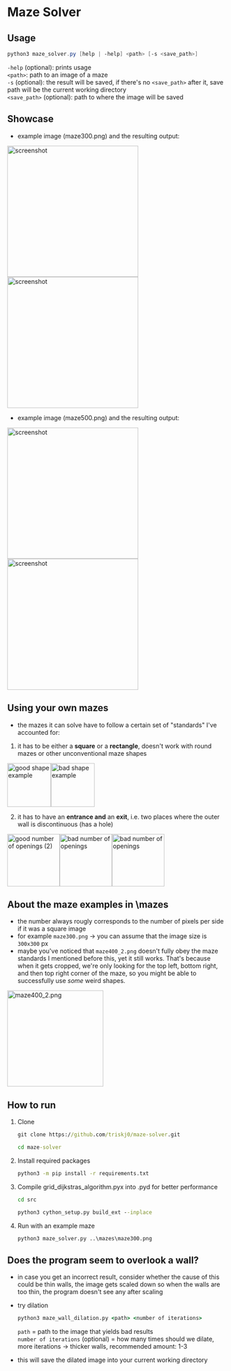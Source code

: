 # Maze Solver
 
 ## Usage
```ps1
python3 maze_solver.py [help | -help] <path> [-s <save_path>]
```
`-help` (optional): prints usage <br>
`<path>`: path to an image of a maze <br>
`-s` (optional): the result will be saved, if there's no `<save_path>` after it, save path will be the current working directory <br>
`<save_path>` (optional): path to where the image will be saved

## Showcase

- example image (maze300.png) and the resulting output:

<img src="https://github.com/triskj0/maze-solver/blob/main/mazes/maze300.png" alt="screenshot" width="300"/> <img src="https://github.com/triskj0/maze-solver/blob/main/screenshots/maze300result.png" alt="screenshot" width="300"/>

- example image (maze500.png) and the resulting output:

<img src="https://github.com/triskj0/maze-solver/blob/main/mazes/maze500.png" alt="screenshot" width="300"/> <img src="https://github.com/triskj0/maze-solver/blob/main/screenshots/maze500result.png" alt="screenshot" width="300"/>

## Using your own mazes
- the mazes it can solve have to follow a certain set of "standards" I've accounted for:

1) it has to be either a **square** or a **rectangle**, doesn't work with round mazes or other unconventional maze shapes

<img src="https://github.com/triskj0/maze-solver/blob/main/screenshots/good_shape.png" alt="good shape example" width="100"/><img src="https://github.com/triskj0/maze-solver/blob/main/screenshots/bad_shape.png" alt="bad shape example" width="100"/>

2) it has to have an **entrance and** an **exit**, i.e. two places where the outer wall is discontinuous (has a hole)

<img src="https://github.com/triskj0/maze-solver/blob/main/screenshots/good_num_openings.png" alt="good number of openings (2)" width="120"/><img src="https://github.com/triskj0/maze-solver/blob/main/screenshots/bad_num_openings.png" alt="bad number of openings" width="120"/><img src="https://github.com/triskj0/maze-solver/blob/main/screenshots/bad_num_openings1.png" alt="bad number of openings" width="120"/>

## About the maze examples in \mazes
- the number always rougly corresponds to the number of pixels per side if it was a square image
- for example `maze300.png` -> you can assume that the image size is `300x300` px
- maybe you've noticed that `maze400_2.png` doesn't fully obey the maze standards I mentioned before this, yet it still works. That's because when it gets cropped, we're only looking for the top left, bottom right, and then top right corner of the maze, so you might be able to successfully use *some* weird shapes.

<img src="https://github.com/triskj0/maze-solver/blob/main/mazes/maze400_2.png" alt="maze400_2.png" width="220"/>

## How to run
1. Clone
	```cmd
	git clone https://github.com/triskj0/maze-solver.git

 	cd maze-solver
	```

2. Install required packages
	```cmd
	python3 -m pip install -r requirements.txt
	```
 
3. Compile grid_dijkstras_algorithm.pyx into .pyd for better performance
	```cmd
	cd src

 	python3 cython_setup.py build_ext --inplace
	```

3. Run with an example maze
	```cmd
	python3 maze_solver.py ..\mazes\maze300.png
	```

## Does the program seem to overlook a wall?
- in case you get an incorrect result, consider whether the cause of this could be thin walls, the image gets scaled down so when the walls are too thin, the program doesn't see any after scaling
- try dilation
	```cmd
 	python3 maze_wall_dilation.py <path> <number of iterations>
 	```
 	`path` = path to the image that yields bad results <br>
  	`number of iterations` (optional) = how many times should we dilate, more iterations -> thicker walls, recommended amount: 1-3
  
- this will save the dilated image into your current working directory
